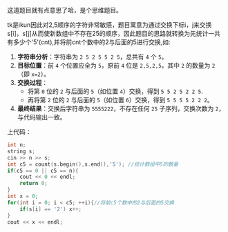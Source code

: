 
这道题目就有点意思了哈，是个思维题目。

tk是ikun因此对2,5顺序的字符非常敏感，题目寓意为通过交换下标i，j来交换s[i]，s[j]从而使新数组中不存在25的顺序，因此题目的思路就转换为先统计一共有多少个'5'(cnt),并将前cnt个数中的2与后面的5进行交换,如:

1. **字符串分析**：字符串为 `2 5 2 5 5 2 5`，总共有 `4` 个 `5`。
2. **目标位置**：前 `4` 个位置应全为 `5`，原前 `4` 位是 `2,5,2,5`，其中 `2` 的数量为 `2`（即 `x=2`）。
3. **交换过程**：
    - 将第 `0` 位的 `2` 与后面的 `5`（如位置 `4`）交换，得到 `5 5 2 5 2 2 5`.
    - 再将第 `2` 位的 `2` 与后面的 `5`（如位置 `6`）交换，得到 `5 5 5 5 2 2 2`。
4. **最终结果**：交换后字符串为 `5555222`，不存在任何 `25` 子序列，交换次数为 `2`，与代码输出一致。

上代码：
```cpp
int n;  
string s;  
cin >> n >> s;  
int c5 = count(s.begin(),s.end(),'5'); //统计数组中5的数量  
if(c5 == 0 || c5 == n){  
    cout << 0 << endl;  
    return 0;  
}  
int x = 0;  
for(int i = 0; i < c5; ++i){//将前c5个数中的2与后面的5交换  
    if(s[i] == '2') x++;  
}  
cout << x << endl;

```